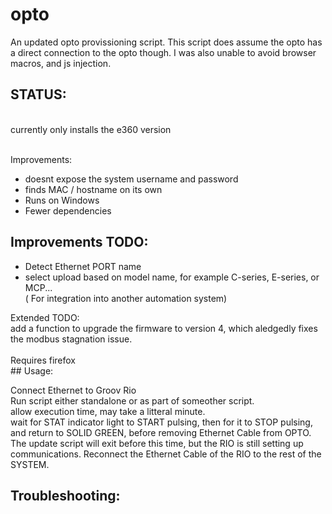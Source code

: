 # opto
An updated opto provissioning script.
This script does assume the opto has a direct connection to the opto  though. I was also unable to avoid browser macros, and js injection.<br>
## STATUS:
<br>
currently only installs the e360 version

<br>Improvements:<br>
<ul>
  <li>doesnt expose the system username and password</li>
  <li>finds MAC / hostname on its own</li>
  <li>Runs on Windows</li>
  <li>Fewer dependencies</li>
</ul>

## Improvements TODO:
<ul>
   <li>Detect Ethernet PORT name</li>
   <li>select upload based on model name, for example C-series, E-series, or MCP...<br>
      ( For integration into another automation system) <br></li>

</ul>
Extended TODO:
<br>add a function to upgrade the firmware to version 4, which aledgedly fixes the modbus stagnation issue.<br>
<br>
<bold>Requires firefox</bold> 
<br>
## Usage:

Connect Ethernet to Groov Rio<br>
Run script either standalone or as part of someother script.<br>
allow execution time, may take a litteral minute.<br>
wait for STAT indicator light to START pulsing, then for it to STOP pulsing, and return to SOLID GREEN, before removing Ethernet Cable from OPTO.
The update script will exit before this time, but the RIO is still setting up communications. 
Reconnect the Ethernet Cable of the RIO to the rest of the SYSTEM.

## Troubleshooting: 

